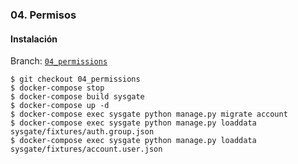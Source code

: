 
### 04. Permisos

#### Instalación

Branch: [`04_permissions`](https://github.com/klashxx/PyConES2017/tree/04_permissions)

```
$ git checkout 04_permissions
$ docker-compose stop
$ docker-compose build sysgate
$ docker-compose up -d
$ docker-compose exec sysgate python manage.py migrate account
$ docker-compose exec sysgate python manage.py loaddata sysgate/fixtures/auth.group.json
$ docker-compose exec sysgate python manage.py loaddata sysgate/fixtures/account.user.json
```

[localhost]: http://0.0.0.0/
